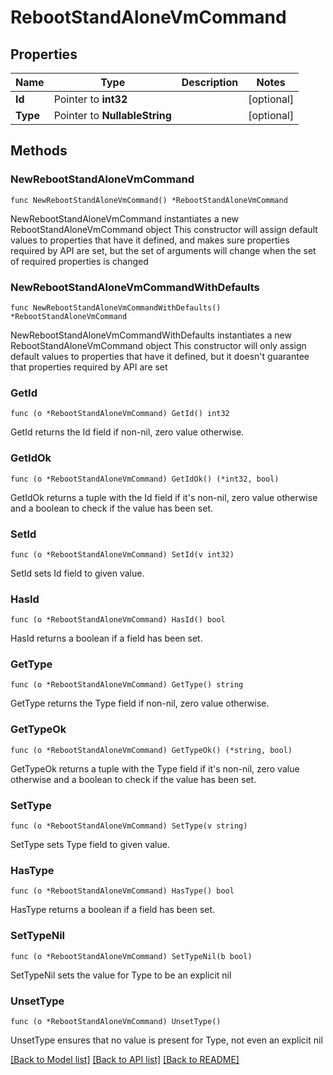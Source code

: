 # RebootStandAloneVmCommand

## Properties

Name | Type | Description | Notes
------------ | ------------- | ------------- | -------------
**Id** | Pointer to **int32** |  | [optional] 
**Type** | Pointer to **NullableString** |  | [optional] 

## Methods

### NewRebootStandAloneVmCommand

`func NewRebootStandAloneVmCommand() *RebootStandAloneVmCommand`

NewRebootStandAloneVmCommand instantiates a new RebootStandAloneVmCommand object
This constructor will assign default values to properties that have it defined,
and makes sure properties required by API are set, but the set of arguments
will change when the set of required properties is changed

### NewRebootStandAloneVmCommandWithDefaults

`func NewRebootStandAloneVmCommandWithDefaults() *RebootStandAloneVmCommand`

NewRebootStandAloneVmCommandWithDefaults instantiates a new RebootStandAloneVmCommand object
This constructor will only assign default values to properties that have it defined,
but it doesn't guarantee that properties required by API are set

### GetId

`func (o *RebootStandAloneVmCommand) GetId() int32`

GetId returns the Id field if non-nil, zero value otherwise.

### GetIdOk

`func (o *RebootStandAloneVmCommand) GetIdOk() (*int32, bool)`

GetIdOk returns a tuple with the Id field if it's non-nil, zero value otherwise
and a boolean to check if the value has been set.

### SetId

`func (o *RebootStandAloneVmCommand) SetId(v int32)`

SetId sets Id field to given value.

### HasId

`func (o *RebootStandAloneVmCommand) HasId() bool`

HasId returns a boolean if a field has been set.

### GetType

`func (o *RebootStandAloneVmCommand) GetType() string`

GetType returns the Type field if non-nil, zero value otherwise.

### GetTypeOk

`func (o *RebootStandAloneVmCommand) GetTypeOk() (*string, bool)`

GetTypeOk returns a tuple with the Type field if it's non-nil, zero value otherwise
and a boolean to check if the value has been set.

### SetType

`func (o *RebootStandAloneVmCommand) SetType(v string)`

SetType sets Type field to given value.

### HasType

`func (o *RebootStandAloneVmCommand) HasType() bool`

HasType returns a boolean if a field has been set.

### SetTypeNil

`func (o *RebootStandAloneVmCommand) SetTypeNil(b bool)`

 SetTypeNil sets the value for Type to be an explicit nil

### UnsetType
`func (o *RebootStandAloneVmCommand) UnsetType()`

UnsetType ensures that no value is present for Type, not even an explicit nil

[[Back to Model list]](../README.md#documentation-for-models) [[Back to API list]](../README.md#documentation-for-api-endpoints) [[Back to README]](../README.md)


